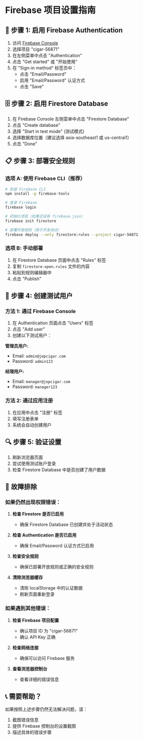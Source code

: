# Firebase 项目设置指南

## 🔧 步骤 1: 启用 Firebase Authentication

1. 访问 [Firebase Console](https://console.firebase.google.com/)
2. 选择项目 "cigar-56871"
3. 在左侧菜单中点击 "Authentication"
4. 点击 "Get started" 或 "开始使用"
5. 在 "Sign-in method" 标签页中：
   - 点击 "Email/Password"
   - 启用 "Email/Password" 认证方式
   - 点击 "Save"

## 🗄️ 步骤 2: 启用 Firestore Database

1. 在 Firebase Console 左侧菜单中点击 "Firestore Database"
2. 点击 "Create database"
3. 选择 "Start in test mode" (测试模式)
4. 选择数据库位置（建议选择 asia-southeast1 或 us-central1）
5. 点击 "Done"

## 📋 步骤 3: 部署安全规则

### 选项 A: 使用 Firebase CLI（推荐）

```bash
# 安装 Firebase CLI
npm install -g firebase-tools

# 登录 Firebase
firebase login

# 初始化项目（如果还没有 firebase.json）
firebase init firestore

# 部署开放规则（用于开发测试）
firebase deploy --only firestore:rules --project cigar-56871
```

### 选项 B: 手动部署

1. 在 Firestore Database 页面中点击 "Rules" 标签
2. 复制 `firestore-open.rules` 文件的内容
3. 粘贴到规则编辑器中
4. 点击 "Publish"

## 👥 步骤 4: 创建测试用户

### 方法 1: 通过 Firebase Console

1. 在 Authentication 页面点击 "Users" 标签
2. 点击 "Add user"
3. 创建以下测试用户：

**管理员用户:**
- Email: `admin@jepcigar.com`
- Password: `admin123`

**经理用户:**
- Email: `manager@jepcigar.com`
- Password: `manager123`

### 方法 2: 通过应用注册

1. 在应用中点击 "注册" 标签
2. 填写注册表单
3. 系统会自动创建用户

## 🔍 步骤 5: 验证设置

1. 刷新浏览器页面
2. 尝试使用测试账户登录
3. 检查 Firestore Database 中是否创建了用户数据

## 🚨 故障排除

### 如果仍然出现权限错误：

1. **检查 Firestore 是否已启用**
   - 确保 Firestore Database 已创建并处于活动状态

2. **检查 Authentication 是否已启用**
   - 确保 Email/Password 认证方式已启用

3. **检查安全规则**
   - 确保已部署开放规则或正确的安全规则

4. **清除浏览器缓存**
   - 清除 localStorage 中的认证数据
   - 刷新页面重新登录

### 如果遇到其他错误：

1. **检查 Firebase 项目配置**
   - 确认项目 ID 为 "cigar-56871"
   - 确认 API Key 正确

2. **检查网络连接**
   - 确保可以访问 Firebase 服务

3. **查看浏览器控制台**
   - 查看详细的错误信息

## 📞 需要帮助？

如果按照上述步骤仍然无法解决问题，请：

1. 截图错误信息
2. 提供 Firebase 控制台的设置截图
3. 描述具体的错误步骤
